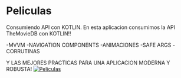 # Peliculas
Consumiendo API con KOTLIN. 
En esta aplicacion consumimos la API TheMovieDB con KOTLIN!!

-MVVM
-NAVIGATION COMPONENTS
-ANIMACIONES
-SAFE ARGS
-CORRUTINAS

Y LAS MEJORES PRACTICAS PARA UNA APLICACION MODERNA Y ROBUSTA!
<a href="https://imgflip.com/gif/4x9o9b"><img src="https://imgflip.com/4x9o9b.gif" title= "Peliculas"/></a>
